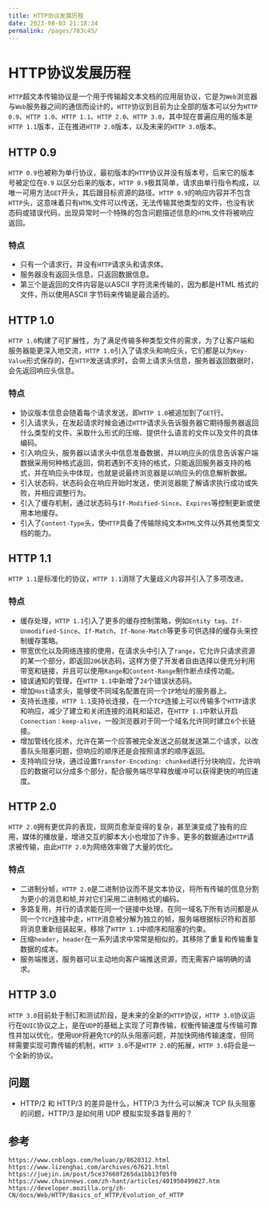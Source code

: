 ```yaml
---
title: HTTP协议发展历程
date: 2023-08-03 21:18:34
permalink: /pages/783c45/
---
```

# HTTP协议发展历程
`HTTP`超文本传输协议是一个用于传输超文本文档的应用层协议，它是为`Web`浏览器与`Web`服务器之间的通信而设计的，`HTTP`协议到目前为止全部的版本可以分为`HTTP 0.9`、`HTTP 1.0`、`HTTP 1.1`、`HTTP 2.0`、`HTTP 3.0`，其中现在普遍应用的版本是`HTTP 1.1`版本，正在推进`HTTP 2.0`版本，以及未来的`HTTP 3.0`版本。

## HTTP 0.9
`HTTP 0.9`也被称为单行协议，最初版本的`HTTP`协议并没有版本号，后来它的版本号被定位在`0.9` 以区分后来的版本，`HTTP 0.9`极其简单，请求由单行指令构成，以唯一可用方法`GET`开头，其后跟目标资源的路径。`HTTP 0.9`的响应内容并不包含`HTTP`头，这意味着只有`HTML`文件可以传送，无法传输其他类型的文件，也没有状态码或错误代码，出现异常时一个特殊的包含问题描述信息的`HTML`文件将被响应返回。

### 特点
* 只有一个请求行，并没有`HTTP`请求头和请求体。
* 服务器没有返回头信息，只返回数据信息。
* 第三个是返回的文件内容是以ASCII 字符流来传输的，因为都是HTML 格式的文件，所以使用ASCII 字节码来传输是最合适的。

## HTTP 1.0
`HTTP 1.0`构建了可扩展性，为了满足传输多种类型文件的需求，为了让客户端和服务器能更深入地交流，`HTTP 1.0`引入了请求头和响应头，它们都是以为`Key-Value`形式保存的，在`HTTP`发送请求时，会带上请求头信息，服务器返回数据时，会先返回响应头信息。

### 特点
* 协议版本信息会随着每个请求发送，即`HTTP 1.0`被追加到了`GET`行。
* 引入请求头，在发起请求时候会通过`HTTP`请求头告诉服务器它期待服务器返回什么类型的文件、采取什么形式的压缩、提供什么语言的文件以及文件的具体编码。
* 引入响应头，服务器以请求头中信息准备数据，并以响应头的信息告诉客户端数据采用何种格式返回，倘若遇到不支持的格式，只能返回服务器支持的格式，并在响应头中体现，也就是说最终浏览器是以响应头的信息解析数据。
* 引入状态码，状态码会在响应开始时发送，使浏览器能了解请求执行成功或失败，并相应调整行为。
* 引入了缓存机制，通过状态码与`If-Modified-Since`、`Expires`等控制更新或使用本地缓存。
* 引入了`Content-Type`头，使`HTTP`具备了传输除纯文本`HTML`文件以外其他类型文档的能力。

## HTTP 1.1
`HTTP 1.1`是标准化的协议，`HTTP 1.1`消除了大量歧义内容并引入了多项改进。

### 特点
* 缓存处理，`HTTP 1.1`引入了更多的缓存控制策略，例如`Entity tag`、`If-Unmodified-Since`、`If-Match`、`If-None-Match`等更多可供选择的缓存头来控制缓存策略。
* 带宽优化以及网络连接的使用，在请求头中引入了`range`，它允许只请求资源的某一个部分，即返回`206`状态码，这样方便了开发者自由选择以便充分利用带宽和链接，并且可以使用`Range`和`Content-Range`制作断点续传功能。
* 错误通知的管理，在`HTTP 1.1`中新增了`24`个错误状态码。
* 增加`Host`请求头，能够使不同域名配置在同一个`IP`地址的服务器上。
* 支持长连接，`HTTP 1.1`支持长连接，在一个`TCP`连接上可以传输多个`HTTP`请求和响应，减少了建立和关闭连接的消耗和延迟，在`HTTP 1.1`中默认开启`Connection：keep-alive`，一般浏览器对于同一个域名允许同时建立`6`个长链接。
* 增加管线化技术，允许在第一个应答被完全发送之前就发送第二个请求，以改善队头阻塞问题，但响应的顺序还是会按照请求的顺序返回。
* 支持响应分块，通过设置`Transfer-Encoding: chunked`进行分块响应，允许响应的数据可以分成多个部分，配合服务端尽早释放缓冲可以获得更快的响应速度。

## HTTP 2.0
`HTTP 2.0`拥有更优异的表现，现网页愈渐变得的复杂，甚至演变成了独有的应用，媒体的播放量，增进交互的脚本大小也增加了许多，更多的数据通过`HTTP`请求被传输，由此`HTTP 2.0`为网络效率做了大量的优化。

### 特点
* 二进制分帧，`HTTP 2.0`是二进制协议而不是文本协议，将所有传输的信息分割为更小的消息和帧,并对它们采用二进制格式的编码。
* 多路复用，并行的请求能在同一个链接中处理，在同一域名下所有访问都是从同一个`TCP`连接中走，`HTTP`消息被分解为独立的帧，服务端根据标识符和首部将消息重新组装起来，移除了`HTTP 1.1`中顺序和阻塞的约束。
* 压缩`header`，`header`在一系列请求中常常是相似的，其移除了重复和传输重复数据的成本。
* 服务端推送，服务器可以主动地向客户端推送资源，而无需客户端明确的请求。

## HTTP 3.0
`HTTP 3.0`目前处于制订和测试阶段，是未来的全新的`HTTP`协议，`HTTP 3.0`协议运行在`QUIC`协议之上，是在`UDP`的基础上实现了可靠传输，权衡传输速度与传输可靠性并加以优化，使用`UDP`将避免`TCP`的队头阻塞问题，并加快网络传输速度，但同样需要实现可靠传输的机制，`HTTP 3.0`不是`HTTP 2.0`的拓展，`HTTP 3.0`将会是一个全新的协议。

## 问题
- HTTP/2 和 HTTP/3 的差异是什么，HTTP/3 为什么可以解决 TCP 队头阻塞的问题，HTTP/3 是如何用 UDP 模拟实现多路复用的？
 

## 参考
```
https://www.cnblogs.com/heluan/p/8620312.html
https://www.lizenghai.com/archives/67621.html
https://juejin.im/post/5ce37660f265da1bb13f05f0
https://www.chainnews.com/zh-hant/articles/401950499827.htm
https://developer.mozilla.org/zh-CN/docs/Web/HTTP/Basics_of_HTTP/Evolution_of_HTTP
```

